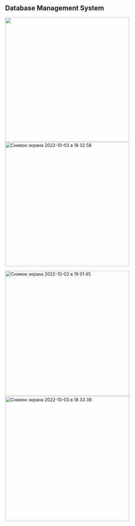 ## Database Management System

<img src="https://user-images.githubusercontent.com/75206974/193623323-d49fd025-7d0b-4142-a684-edd5f482df29.gif" width="400" >                          <img width="400" alt="Снимок экрана 2022-10-03 в 18 32 58" src="https://user-images.githubusercontent.com/75206974/193620455-188895a6-3aaf-42ac-a346-4afb79a503ea.png">

<img width="401" alt="Снимок экрана 2022-10-03 в 19 01 45" src="https://user-images.githubusercontent.com/75206974/193623860-e642f1bd-69f2-4429-ba81-0c05f0fb8183.png">.  
<img width="401" alt="Снимок экрана 2022-10-03 в 18 33 38" src="https://user-images.githubusercontent.com/75206974/193623928-f09286a1-a8da-4255-a634-10b632fda506.png">
